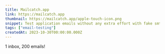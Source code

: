 ```yaml
---
title: Mailcatch.app
link: https://mailcatch.app
thumbnail: https://mailcatch.app/apple-touch-icon.png
snippet: Test application emails without any extra effort with fake smtp server!
tags: ["email-testing"]
createdAt: 2023-10-30T00:00:00.000Z
---
```

1 inbox, 200 emails!